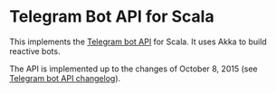 # Telegram Bot API for Scala

This implements the [Telegram bot API](https://core.telegram.org/bots/api) for Scala. It uses Akka to build
reactive bots.

The API is implemented up to the changes of October 8, 2015
(see [Telegram bot API changelog](https://core.telegram.org/bots/api-changelog)).
